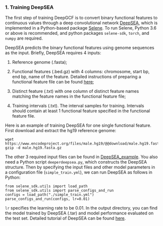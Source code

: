 ### 1. Training DeepSEA

The first step of training DeepGCF is to convert binary functional features to continuous values through a deep convolutional network [DeepSEA](https://www.nature.com/articles/nmeth.3547), which is implemented in a Python-based package [Selene](https://github.com/FunctionLab/selene). To run Selene, Python 3.6 or above is recommended, and python packages `selene-sdk`, `torch`, and `numpy` are required.

DeepSEA predicts the binary functional features using genome sequences as the input. Briefly, DeepSEA requires 4 inputs:

1)  Reference genome (.fasta);

2)  Functional features (.bed.gz) with 4 columns: chromosome, start bp, end bp, name of the feature. Detailed instructions of preparing a functional feature file can be found [here](https://github.com/FunctionLab/selene/blob/master/tutorials/getting_started_with_selene/getting_started_with_selene.ipynb);

3)  Distinct feature (.txt) with one column of distinct feature names matching the feature names in the functional feature file;

4)  Training intervals (.txt). The interval samples for training. Intervals should contain at least 1 functional feature specified in the functional feature file.

Here is an example of training DeepSEA for one single functional feature. First download and extract the hg19 reference genome:

```         
wget https://www.encodeproject.org/files/male.hg19/@@download/male.hg19.fasta.gz
gzip -d male.hg19.fasta.gz
```

The other 3 required input files can be found in [DeepSEA_example](https://github.com/liangend/DeepGCF/tree/main/DeepSEA_example). You also need a Python script `deeperdeepsea.py`, which constructs the DeepSEA structure. Then by specifying the input files and other model parameters in a configuration file (`simple_train.yml`), we can run DeepSEA as follows in Python:

```         
from selene_sdk.utils import load_path
from selene_sdk.utils import parse_configs_and_run
configs = load_path("./simple_train.yml")
parse_configs_and_run(configs, lr=0.01)
```

`lr` specifies the learning rate to be 0.01. In the output directory, you can find the model trained by DeepSEA (.tar) and model performance evaluated on the test set. Detailed tutorial of DeepSEA can be found [here](https://github.com/FunctionLab/selene).



